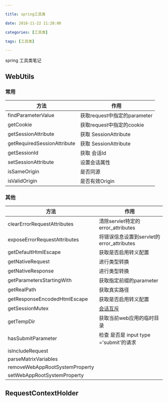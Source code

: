 ```yaml
---

title: spring工具类

date: 2018-11-22 11:28:00

categories: [工具类]

tags: [工具类]

---
```



spring 工具类笔记


<!--more-->

## WebUtils

### 常用

| 方法                        | 作用                         |
|-----------------------------|------------------------------|
| findParameterValue          | 获取request中指定的parameter |
| getCookie                   | 获取request中指定的cookie    |
| getSessionAttribute         | 获取 SessionAttribute        |
| getRequiredSessionAttribute | 获取 SessionAttribute        |
| getSessionId                | 获取 会话Id                  |
| setSessionAttribute         | 设置会话属性                 |
| isSameOrigin                | 是否同源                     |
| isValidOrigin               | 是否有效Origin               |

### 其他

| 方法                           | 作用                                                                                                      |
|--------------------------------|-----------------------------------------------------------------------------------------------------------|
| clearErrorRequestAttributes    | 清除servlet特定的error_attributes                                                                         |
| exposeErrorRequestAttributes   | 将错误信息设置到servlet的error_attributes                                                                 |
| getDefaultHtmlEscape           | 获取是否启用转义配置                                                                                      |
| getNativeRequest               | 进行类型转换                                                                                              |
| getNativeResponse              | 进行类型转换                                                                                              |
| getParametersStartingWith      | 获取指定前缀的parameter                                                                                   |
| getRealPath                    | 获取真实路径                                                                                              |
| getResponseEncodedHtmlEscape   | 获取是否启用转义配置                                                                                      |
| getSessionMutex                | [会话互斥](https://stackoverflow.com/questions/9802165/is-synchronization-within-an-httpsession-feasible) |
| getTempDir                     | 获取当前web应用的临时目录                                                                                 |
| hasSubmitParameter             | 检查 是否是 input type ='submit'的请求                                                                    |
| isIncludeRequest               |                                                                                                           |
| parseMatrixVariables           |                                                                                                           |
| removeWebAppRootSystemProperty |                                                                                                           |
| setWebAppRootSystemProperty    |                                                                                                           |


## RequestContextHolder

